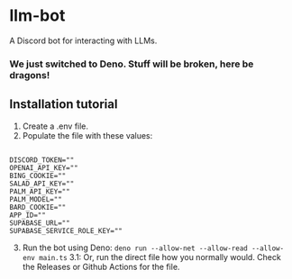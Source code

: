 # llm-bot

A Discord bot for interacting with LLMs.

### We just switched to Deno. Stuff will be broken, here be dragons!

## Installation tutorial

1. Create a .env file.
2. Populate the file with these values:
```

DISCORD_TOKEN=""
OPENAI_API_KEY=""
BING_COOKIE=""
SALAD_API_KEY=""
PALM_API_KEY=""
PALM_MODEL=""
BARD_COOKIE=""
APP_ID=""
SUPABASE_URL=""
SUPABASE_SERVICE_ROLE_KEY=""
```

3. Run the bot using Deno: `deno run --allow-net --allow-read --allow-env main.ts`
3.1: Or, run the direct file how you normally would. Check the Releases or Github Actions for the file.
